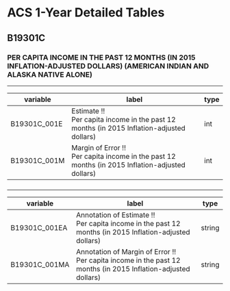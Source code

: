 # ACS 1-Year Detailed Tables

## B19301C

### PER CAPITA INCOME IN THE PAST 12 MONTHS (IN 2015 INFLATION-ADJUSTED DOLLARS) (AMERICAN INDIAN AND ALASKA NATIVE ALONE)

___

| variable | label | type |
| ----- | ----- | ----- |
| B19301C_001E | Estimate !!<br>Per capita income in the past 12 months (in 2015 Inflation-adjusted dollars) | int |
| B19301C_001M | Margin of Error !!<br>Per capita income in the past 12 months (in 2015 Inflation-adjusted dollars) | int |
### 

___

| variable | label | type |
| ----- | ----- | ----- |
| B19301C_001EA | Annotation of Estimate !!<br>Per capita income in the past 12 months (in 2015 Inflation-adjusted dollars) | string |
| B19301C_001MA | Annotation of Margin of Error !!<br>Per capita income in the past 12 months (in 2015 Inflation-adjusted dollars) | string |

